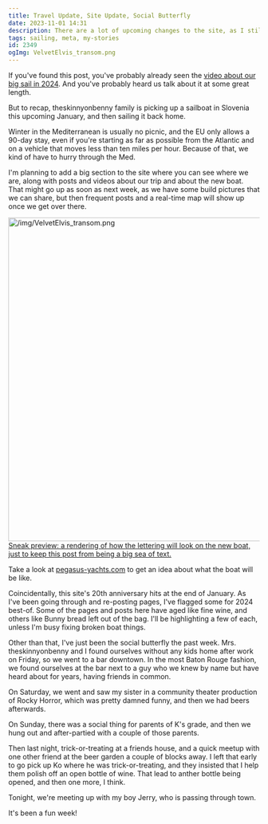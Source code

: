 ```yaml
---
title: Travel Update, Site Update, Social Butterfly
date: 2023-11-01 14:31
description: There are a lot of upcoming changes to the site, as I still try to get all of the old stuff re-posted.  Not much here, other than to report on some planning that we've done, as well as some info on what site stuff is coming up.  We finish up enumerating how immensely popular theskinnyonbenny family is this week.
tags: sailing, meta, my-stories
id: 2349
ogImg: VelvetElvis_transom.png
---
```

If you've found this post, you've probably already seen the <a href="https://theskinnyonbenny.com/video/sail-plan-route/">video about our big sail in 2024</a>.  And you've probably heard us talk about it at some great length.

But to recap, theskinnyonbenny family is picking up a sailboat in Slovenia this upcoming January, and then sailing it back home.

Winter in the Mediterranean is usually no picnic, and the EU only allows a 90-day stay, even if you're starting as far as possible from the Atlantic and on a vehicle that moves less than ten miles per hour.  Because of that, we kind of have to hurry through the Med.  

I'm planning to add a big section to the site where you can see where we are, along with posts and videos about our trip and about the new boat.  That might go up as soon as next week, as we have some build pictures that we can share, but then frequent posts and a real-time map will show up once we get over there.

<a class="lightview centered" href="/img/VelvetElvis_transom.png" data-lightview-caption="Sneak preview:  a rendering of how the lettering will look on the new boat, just to keep this post from being a big sea of text." data-lightview-group="group1"><img src="/img/VelvetElvis_transom.png" alt="/img/VelvetElvis_transom.png" width="650px"><br><span class="caption">Sneak preview:  a rendering of how the lettering will look on the new boat, just to keep this post from being a big sea of text.</span></a>

Take a look at <a href="https://pegasus-yachts.com">pegasus-yachts.com</a> to get an idea about what the boat will be like.

Coincidentally, this site's 20th anniversary hits at the end of January.  As I've been going through and re-posting pages, I've flagged some for 2024 best-of.  Some of the pages and posts here have aged like fine wine, and others like Bunny bread left out of the bag.  I'll be highlighting a few of each, unless I'm busy fixing broken boat things.

Other than that, I've just been the social butterfly the past week.  Mrs. theskinnyonbenny and I found ourselves without any kids home after work on Friday, so we went to a bar downtown.  In the most Baton Rouge fashion, we found ourselves at the bar next to a guy who we knew by name but have heard about for years, having friends in common.  

On Saturday, we went and saw my sister in a community theater production of Rocky Horror, which was pretty damned funny, and then we had beers afterwards.  

On Sunday, there was a social thing for parents of K's grade, and then we hung out and after-partied with a couple of those parents.  

Then last night, trick-or-treating at a friends house, and a quick meetup with one other friend at the beer garden a couple of blocks away.  I left that early to go pick up Ko where he was trick-or-treating, and they insisted that I help them polish off an open bottle of wine.  That lead to anther bottle being opened, and then one more, I think.  

Tonight, we're meeting up with my boy Jerry, who is passing through town.

It's been a fun week!